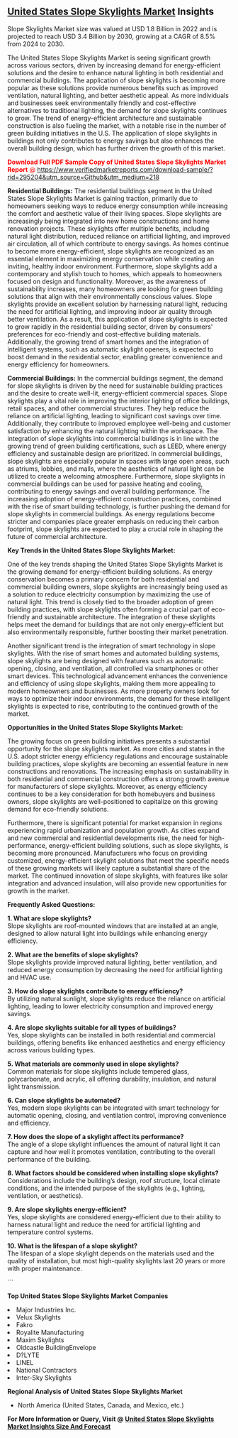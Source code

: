 <h2><a href="https://www.verifiedmarketreports.com/download-sample/?rid=295204&amp;utm_source=Github&amp;utm_medium=218" target="_blank">United States Slope Skylights Market</a> Insights</h2><p>Slope Skylights Market size was valued at USD 1.8 Billion in 2022 and is projected to reach USD 3.4 Billion by 2030, growing at a CAGR of 8.5% from 2024 to 2030.</p><p> <p>The United States Slope Skylights Market is seeing significant growth across various sectors, driven by increasing demand for energy-efficient solutions and the desire to enhance natural lighting in both residential and commercial buildings. The application of slope skylights is becoming more popular as these solutions provide numerous benefits such as improved ventilation, natural lighting, and better aesthetic appeal. As more individuals and businesses seek environmentally friendly and cost-effective alternatives to traditional lighting, the demand for slope skylights continues to grow. The trend of energy-efficient architecture and sustainable construction is also fueling the market, with a notable rise in the number of green building initiatives in the U.S. The application of slope skylights in buildings not only contributes to energy savings but also enhances the overall building design, which has further driven the growth of this market. <p><span class=""><span style="color: #ff0000;"><strong>Download Full PDF Sample Copy of United States Slope Skylights Market Report</strong> @ </span><a href="https://www.verifiedmarketreports.com/download-sample/?rid=295204&amp;utm_source=Github&amp;utm_medium=218" target="_blank">https://www.verifiedmarketreports.com/download-sample/?rid=295204&amp;utm_source=Github&amp;utm_medium=218</a></span></p></p> <p><strong>Residential Buildings:</strong> The residential buildings segment in the United States Slope Skylights Market is gaining traction, primarily due to homeowners seeking ways to reduce energy consumption while increasing the comfort and aesthetic value of their living spaces. Slope skylights are increasingly being integrated into new home constructions and home renovation projects. These skylights offer multiple benefits, including natural light distribution, reduced reliance on artificial lighting, and improved air circulation, all of which contribute to energy savings. As homes continue to become more energy-efficient, slope skylights are recognized as an essential element in maximizing energy conservation while creating an inviting, healthy indoor environment. Furthermore, slope skylights add a contemporary and stylish touch to homes, which appeals to homeowners focused on design and functionality. Moreover, as the awareness of sustainability increases, many homeowners are looking for green building solutions that align with their environmentally conscious values. Slope skylights provide an excellent solution by harnessing natural light, reducing the need for artificial lighting, and improving indoor air quality through better ventilation. As a result, this application of slope skylights is expected to grow rapidly in the residential building sector, driven by consumers' preferences for eco-friendly and cost-effective building materials. Additionally, the growing trend of smart homes and the integration of intelligent systems, such as automatic skylight openers, is expected to boost demand in the residential sector, enabling greater convenience and energy efficiency for homeowners. <p><strong>Commercial Buildings:</strong> In the commercial buildings segment, the demand for slope skylights is driven by the need for sustainable building practices and the desire to create well-lit, energy-efficient commercial spaces. Slope skylights play a vital role in improving the interior lighting of office buildings, retail spaces, and other commercial structures. They help reduce the reliance on artificial lighting, leading to significant cost savings over time. Additionally, they contribute to improved employee well-being and customer satisfaction by enhancing the natural lighting within the workspace. The integration of slope skylights into commercial buildings is in line with the growing trend of green building certifications, such as LEED, where energy efficiency and sustainable design are prioritized. In commercial buildings, slope skylights are especially popular in spaces with large open areas, such as atriums, lobbies, and malls, where the aesthetics of natural light can be utilized to create a welcoming atmosphere. Furthermore, slope skylights in commercial buildings can be used for passive heating and cooling, contributing to energy savings and overall building performance. The increasing adoption of energy-efficient construction practices, combined with the rise of smart building technology, is further pushing the demand for slope skylights in commercial buildings. As energy regulations become stricter and companies place greater emphasis on reducing their carbon footprint, slope skylights are expected to play a crucial role in shaping the future of commercial architecture. <p><strong>Key Trends in the United States Slope Skylights Market:</strong></p> <p>One of the key trends shaping the United States Slope Skylights Market is the growing demand for energy-efficient building solutions. As energy conservation becomes a primary concern for both residential and commercial building owners, slope skylights are increasingly being used as a solution to reduce electricity consumption by maximizing the use of natural light. This trend is closely tied to the broader adoption of green building practices, with slope skylights often forming a crucial part of eco-friendly and sustainable architecture. The integration of these skylights helps meet the demand for buildings that are not only energy-efficient but also environmentally responsible, further boosting their market penetration.</p> <p>Another significant trend is the integration of smart technology in slope skylights. With the rise of smart homes and automated building systems, slope skylights are being designed with features such as automatic opening, closing, and ventilation, all controlled via smartphones or other smart devices. This technological advancement enhances the convenience and efficiency of using slope skylights, making them more appealing to modern homeowners and businesses. As more property owners look for ways to optimize their indoor environments, the demand for these intelligent skylights is expected to rise, contributing to the continued growth of the market.</p> <p><strong>Opportunities in the United States Slope Skylights Market:</strong></p> <p>The growing focus on green building initiatives presents a substantial opportunity for the slope skylights market. As more cities and states in the U.S. adopt stricter energy efficiency regulations and encourage sustainable building practices, slope skylights are becoming an essential feature in new constructions and renovations. The increasing emphasis on sustainability in both residential and commercial construction offers a strong growth avenue for manufacturers of slope skylights. Moreover, as energy efficiency continues to be a key consideration for both homebuyers and business owners, slope skylights are well-positioned to capitalize on this growing demand for eco-friendly solutions.</p> <p>Furthermore, there is significant potential for market expansion in regions experiencing rapid urbanization and population growth. As cities expand and new commercial and residential developments rise, the need for high-performance, energy-efficient building solutions, such as slope skylights, is becoming more pronounced. Manufacturers who focus on providing customized, energy-efficient skylight solutions that meet the specific needs of these growing markets will likely capture a substantial share of the market. The continued innovation of slope skylights, with features like solar integration and advanced insulation, will also provide new opportunities for growth in the market.</p> <p><strong>Frequently Asked Questions:</strong></p> <p><strong>1. What are slope skylights?</strong><br>Slope skylights are roof-mounted windows that are installed at an angle, designed to allow natural light into buildings while enhancing energy efficiency.</p> <p><strong>2. What are the benefits of slope skylights?</strong><br>Slope skylights provide improved natural lighting, better ventilation, and reduced energy consumption by decreasing the need for artificial lighting and HVAC use.</p> <p><strong>3. How do slope skylights contribute to energy efficiency?</strong><br>By utilizing natural sunlight, slope skylights reduce the reliance on artificial lighting, leading to lower electricity consumption and improved energy savings.</p> <p><strong>4. Are slope skylights suitable for all types of buildings?</strong><br>Yes, slope skylights can be installed in both residential and commercial buildings, offering benefits like enhanced aesthetics and energy efficiency across various building types.</p> <p><strong>5. What materials are commonly used in slope skylights?</strong><br>Common materials for slope skylights include tempered glass, polycarbonate, and acrylic, all offering durability, insulation, and natural light transmission.</p> <p><strong>6. Can slope skylights be automated?</strong><br>Yes, modern slope skylights can be integrated with smart technology for automatic opening, closing, and ventilation control, improving convenience and efficiency.</p> <p><strong>7. How does the slope of a skylight affect its performance?</strong><br>The angle of a slope skylight influences the amount of natural light it can capture and how well it promotes ventilation, contributing to the overall performance of the building.</p> <p><strong>8. What factors should be considered when installing slope skylights?</strong><br>Considerations include the building’s design, roof structure, local climate conditions, and the intended purpose of the skylights (e.g., lighting, ventilation, or aesthetics).</p> <p><strong>9. Are slope skylights energy-efficient?</strong><br>Yes, slope skylights are considered energy-efficient due to their ability to harness natural light and reduce the need for artificial lighting and temperature control systems.</p> <p><strong>10. What is the lifespan of a slope skylight?</strong><br>The lifespan of a slope skylight depends on the materials used and the quality of installation, but most high-quality skylights last 20 years or more with proper maintenance.</p> ```</p><p><strong>Top United States Slope Skylights Market Companies</strong></p><div data-test-id=""><p><li>Major Industries Inc.</li><li> Velux Skylights</li><li> Fakro</li><li> Royalite Manufacturing</li><li> Maxim Skylights</li><li> Oldcastle BuildingEnvelope</li><li> D?LYTE</li><li> LINEL</li><li> National Contractors</li><li> Inter-Sky Skylights</li></p><div><strong>Regional Analysis of&nbsp;United States Slope Skylights Market</strong></div><ul><li dir="ltr"><p dir="ltr">North America&nbsp;(United States, Canada, and Mexico, etc.)</p></li></ul><p><strong>For More Information or Query, Visit @&nbsp;</strong><strong><a href="https://www.verifiedmarketreports.com/product/slope-skylights-market/?utm_source=Github&amp;utm_medium=218" target="_blank">United States Slope Skylights Market Insights Size And Forecast</a></strong></p></div>
